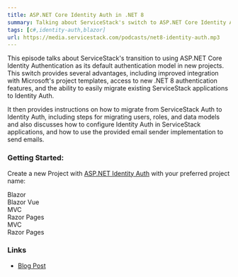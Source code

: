 ```yaml
---
title: ASP.NET Core Identity Auth in .NET 8  
summary: Talking about ServiceStack's switch to ASP.NET Core Identity Auth in new .NET 8 Blazor, Razor and MVC Project Templates  
tags: [c#,identity-auth,blazor]
url: https://media.servicestack.com/podcasts/net8-identity-auth.mp3
---
```


This episode talks about ServiceStack's transition to using ASP.NET Core Identity Authentication 
as its default authentication model in new projects. This switch provides several advantages, 
including improved integration with Microsoft's project templates, access to new .NET 8 
authentication features, and the ability to easily migrate existing ServiceStack applications 
to Identity Auth. 

It then provides instructions on how to migrate from ServiceStack Auth to Identity Auth, 
including steps for migrating users, roles, and data models and also discusses how to 
configure Identity Auth in ServiceStack applications, and how to use the provided email 
sender implementation to send emails.

### Getting Started:

Create a new Project with [ASP.NET Identity Auth](https://docs.servicestack.net/auth/identity-auth) with your preferred project name:

<project-creator v-slot="x">
    <project-template :name="x.text" repo="NetCoreTemplates/blazor" :tags="['tailwind']">
        <div class="mb-3 text-xl font-medium text-gray-700 dark:text-gray-200">Blazor</div>
        <template #icon>
            <img class='w-12 h-12' src="/img/svgs/blazor.svg">
        </template>
    </project-template>
    <project-template :name="x.text" repo="NetCoreTemplates/blazor-vue" :tags="['tailwind']">
        <div class="mb-3 text-xl font-medium text-gray-700 dark:text-gray-200">Blazor Vue</div>
        <template #icon>
            <img class='w-12 h-12' src="/img/svgs/blazor.svg">
        </template>
    </project-template>
    <project-template :name="x.text" repo="NetCoreTemplates/mvc" :tags="['tailwind']">
        <div class="mb-3 text-xl font-medium text-gray-700 dark:text-gray-200">MVC</div>
        <template #icon>
            <img class='w-12 h-12' src="/img/svgs/windows.svg">
        </template>
    </project-template>
    <project-template :name="x.text" repo="NetCoreTemplates/razor" :tags="['tailwind']">
        <div class="mb-3 text-xl font-medium text-gray-700 dark:text-gray-200">Razor Pages</div>
        <template #icon>
            <img class='w-12 h-12' src="/img/svgs/razor.svg">
        </template>
    </project-template>
    <project-template :name="x.text" repo="NetCoreTemplates/mvc-bootstrap" :tags="['bootstrap']">
        <div class="mb-3 text-xl font-medium text-gray-700 dark:text-gray-200">MVC</div>
        <template #icon>
            <img class='w-12 h-12' src="/img/svgs/windows.svg">
        </template>
    </project-template>
    <project-template :name="x.text" repo="NetCoreTemplates/razor-bootstrap" :tags="['bootstrap']">
        <div class="mb-3 text-xl font-medium text-gray-700 dark:text-gray-200">Razor Pages</div>
        <template #icon>
            <img class='w-12 h-12' src="/img/svgs/razor.svg">
        </template>
    </project-template>
</project-creator>

### Links

- [Blog Post](/posts/net8-identity-auth)